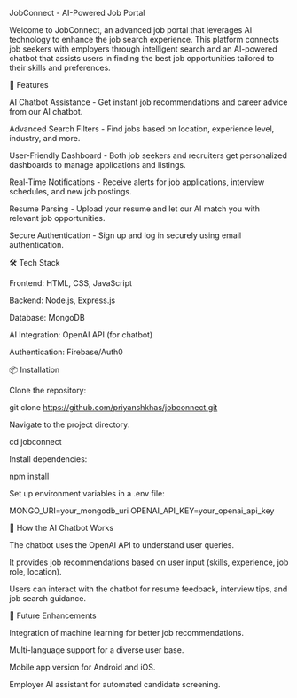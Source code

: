 JobConnect - AI-Powered Job Portal

Welcome to JobConnect, an advanced job portal that leverages AI technology to enhance the job search experience. This platform connects job seekers with employers through intelligent search and an AI-powered chatbot that assists users in finding the best job opportunities tailored to their skills and preferences.

🚀 Features

AI Chatbot Assistance - Get instant job recommendations and career advice from our AI chatbot.

Advanced Search Filters - Find jobs based on location, experience level, industry, and more.

User-Friendly Dashboard - Both job seekers and recruiters get personalized dashboards to manage applications and listings.

Real-Time Notifications - Receive alerts for job applications, interview schedules, and new job postings.

Resume Parsing - Upload your resume and let our AI match you with relevant job opportunities.

Secure Authentication - Sign up and log in securely using email authentication.

🛠️ Tech Stack

Frontend: HTML, CSS, JavaScript

Backend: Node.js, Express.js

Database: MongoDB

AI Integration: OpenAI API (for chatbot)

Authentication: Firebase/Auth0

📦 Installation

Clone the repository:

git clone https://github.com/priyanshkhas/jobconnect.git

Navigate to the project directory:

cd jobconnect

Install dependencies:

npm install

Set up environment variables in a .env file:

MONGO_URI=your_mongodb_uri
OPENAI_API_KEY=your_openai_api_key


🤖 How the AI Chatbot Works

The chatbot uses the OpenAI API to understand user queries.

It provides job recommendations based on user input (skills, experience, job role, location).

Users can interact with the chatbot for resume feedback, interview tips, and job search guidance.

📌 Future Enhancements

Integration of machine learning for better job recommendations.

Multi-language support for a diverse user base.

Mobile app version for Android and iOS.

Employer AI assistant for automated candidate screening.


